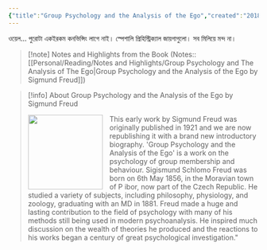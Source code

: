 ```yaml
---
{"title":"Group Psychology and the Analysis of the Ego","created":"2018-12-08T00:00:00+06:00","updated":"2023-01-08T19:39:26+06:00","read_at":["2019-11-18T00:00:00+06:00"],"read_count":1,"authors":["Sigmund Freud","Peter Gay","James Strachey"],"isbn10":393007707,"status":"Read","rating":3,"dg-publish":true,"reviewed":true,"cover":"https://images-na.ssl-images-amazon.com/images/S/compressed.photo.goodreads.com/books/1348726298i/97739.jpg","dg-metatags":{"og:image":"https://images-na.ssl-images-amazon.com/images/S/compressed.photo.goodreads.com/books/1348726298i/97739.jpg"},"tags":["psychology"],"permalink":"/personal/reading/books/read/group-psychology-and-the-analysis-of-the-ego-by-sigmund-freud/","metatags":{"og:image":"https://images-na.ssl-images-amazon.com/images/S/compressed.photo.goodreads.com/books/1348726298i/97739.jpg"},"dgPassFrontmatter":true}
---
```


ওয়েল… পুরোটা একইরকম কনভিন্সিং লাগে নাই। স্পেশালি প্রিহিস্ট্রিক্যাল জায়গাগুলো। সব মিলিয়ে মন্দ না।

> [!note] Notes and Highlights from the Book
> (Notes:: [[Personal/Reading/Notes and Highlights/Group Psychology and The Analysis of The Ego\|Group Psychology and the Analysis of the Ego by Sigmund Freud]])

> [!info] About Group Psychology and the Analysis of the Ego by Sigmund Freud
> <p><img src="http://books.google.com/books/content?id=JI2LoAEACAAJ&printsec=frontcover&img=1&zoom=1&source=gbs_api" style="float: left; margin-right: 1em;width: 150px; height: auto;" /> This early work by Sigmund Freud was originally published in 1921 and we are now republishing it with a brand new introductory biography. 'Group Psychology and the Analysis of the Ego' is a work on the psychology of group membership and behaviour. Sigismund Schlomo Freud was born on 6th May 1856, in the Moravian town of P ibor, now part of the Czech Republic. He studied a variety of subjects, including philosophy, physiology, and zoology, graduating with an MD in 1881. Freud made a huge and lasting contribution to the field of psychology with many of his methods still being used in modern psychoanalysis. He inspired much discussion on the wealth of theories he produced and the reactions to his works began a century of great psychological investigation."</p>